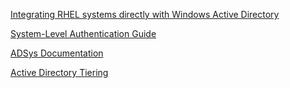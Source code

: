 [Integrating RHEL systems directly with Windows Active Directory](https://docs.redhat.com/en/documentation/red_hat_enterprise_linux/8/html/integrating_rhel_systems_directly_with_windows_active_directory/index)

[System-Level Authentication Guide](https://docs.redhat.com/en/documentation/red_hat_enterprise_linux/7/html-single/system-level_authentication_guide/index)

[ADSys Documentation](https://documentation.ubuntu.com/adsys/en/stable/)

[Active Directory Tiering](https://www.truesec.com/security/active-directory-tiering)
